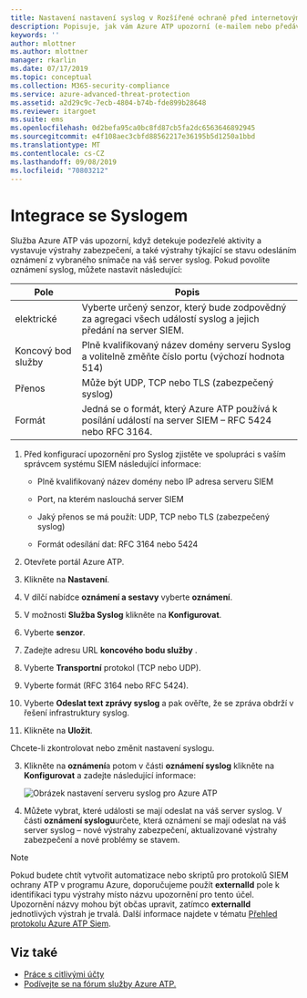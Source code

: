 ```yaml
---
title: Nastavení nastavení syslog v Rozšířené ochraně před internetovými útoky Azure | Microsoft Docs
description: Popisuje, jak vám Azure ATP upozorní (e-mailem nebo předáváním událostí v Azure ATP), když detekuje podezřelé aktivity.
keywords: ''
author: mlottner
ms.author: mlottner
manager: rkarlin
ms.date: 07/17/2019
ms.topic: conceptual
ms.collection: M365-security-compliance
ms.service: azure-advanced-threat-protection
ms.assetid: a2d29c9c-7ecb-4804-b74b-fde899b28648
ms.reviewer: itargoet
ms.suite: ems
ms.openlocfilehash: 0d2befa95ca0bc8fd87cb5fa2dc6563646892945
ms.sourcegitcommit: e4f108aec3cbfd88562217e36195b5d1250a1bbd
ms.translationtype: MT
ms.contentlocale: cs-CZ
ms.lasthandoff: 09/08/2019
ms.locfileid: "70803212"
---
```

# <a name="integrate-with-syslog"></a>Integrace se Syslogem

Služba Azure ATP vás upozorní, když detekuje podezřelé aktivity a vystavuje výstrahy zabezpečení, a také výstrahy týkající se stavu odesláním oznámení z vybraného snímače na váš server syslog. Pokud povolíte oznámení syslog, můžete nastavit následující:

   |Pole|Popis|
   |---------|---------------|
   |elektrické|Vyberte určený senzor, který bude zodpovědný za agregaci všech událostí syslog a jejich předání na server SIEM.|
   |Koncový bod služby|Plně kvalifikovaný název domény serveru Syslog a volitelně změňte číslo portu (výchozí hodnota 514)|
   |Přenos|Může být UDP, TCP nebo TLS (zabezpečený syslog)|
   |Formát|Jedná se o formát, který Azure ATP používá k posílání událostí na server SIEM – RFC 5424 nebo RFC 3164.|

1. Před konfigurací upozornění pro Syslog zjistěte ve spolupráci s vaším správcem systému SIEM následující informace:

   -   Plně kvalifikovaný název domény nebo IP adresa serveru SIEM

   -   Port, na kterém naslouchá server SIEM

   -   Jaký přenos se má použít: UDP, TCP nebo TLS (zabezpečený syslog)

   -   Formát odesílání dat: RFC 3164 nebo 5424

1. Otevřete portál Azure ATP. 
2. Klikněte na **Nastavení**.
3. V dílčí nabídce **oznámení a sestavy** vyberte **oznámení**. 
1. V možnosti **Služba Syslog** klikněte na **Konfigurovat**.
1. Vyberte **senzor**. 
1. Zadejte adresu URL **koncového bodu služby** .
1. Vyberte **Transportní** protokol (TCP nebo UDP). 
1. Vyberte formát (RFC 3164 nebo RFC 5424). 
1. Vyberte **Odeslat text zprávy syslog** a pak ověřte, že se zpráva obdrží v řešení infrastruktury syslog. 
1. Klikněte na **Uložit**. 

Chcete-li zkontrolovat nebo změnit nastavení syslogu.  

3. Klikněte na **oznámení**a potom v části **oznámení syslog** klikněte na **Konfigurovat** a zadejte následující informace:

   ![Obrázek nastavení serveru syslog pro Azure ATP](media/atp-syslog.png)

4. Můžete vybrat, které události se mají odeslat na váš server syslog. V části **oznámení syslogu**určete, která oznámení se mají odeslat na váš server syslog – nové výstrahy zabezpečení, aktualizované výstrahy zabezpečení a nové problémy se stavem.

> [!NOTE]
> Pokud budete chtít vytvořit automatizace nebo skriptů pro protokolů SIEM ochrany ATP v programu Azure, doporučujeme použít **externalId** pole k identifikaci typu výstrahy místo názvu upozornění pro tento účel. Upozornění názvy mohou být občas upravit, zatímco **externalId** jednotlivých výstrah je trvalá. Další informace najdete v tématu [Přehled protokolu Azure ATP Siem](cef-format-sa.md). 


## <a name="see-also"></a>Viz také

- [Práce s citlivými účty](sensitive-accounts.md)
- [Podívejte se na fórum služby Azure ATP.](https://aka.ms/azureatpcommunity)
